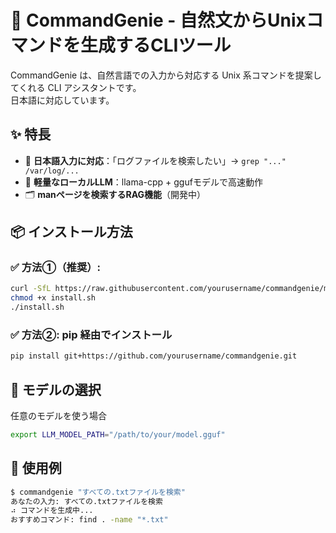 # 🧞 CommandGenie - 自然文からUnixコマンドを生成するCLIツール

CommandGenie は、自然言語での入力から対応する Unix 系コマンドを提案してくれる CLI アシスタントです。  
日本語に対応しています。

## ✨ 特長

- 🧠 **日本語入力に対応**：「ログファイルを検索したい」→ `grep "..." /var/log/...`
- 🦙 **軽量なローカルLLM**：llama-cpp + ggufモデルで高速動作
- 🗂 **manページを検索するRAG機能**（開発中）
  

## 📦 インストール方法

### ✅ 方法①（推奨）: 

```bash
curl -SfL https://raw.githubusercontent.com/yourusername/commandgenie/main/install.sh -o install.sh
chmod +x install.sh
./install.sh
```

### ✅ 方法②: pip 経由でインストール

```bash
pip install git+https://github.com/yourusername/commandgenie.git
```
## 🦙 モデルの選択
任意のモデルを使う場合
```bash
export LLM_MODEL_PATH="/path/to/your/model.gguf"
```
## 📕 使用例
```bash
$ commandgenie "すべての.txtファイルを検索"
あなたの入力: すべての.txtファイルを検索
⠴ コマンドを生成中...
おすすめコマンド: find . -name "*.txt"
```
